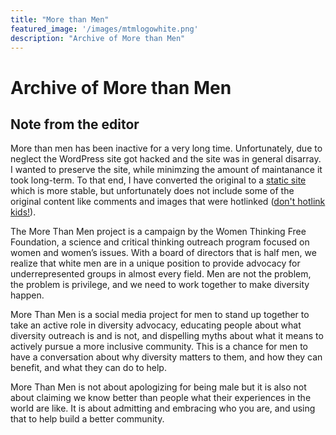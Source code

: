 ```yaml
---
title: "More than Men"
featured_image: '/images/mtmlogowhite.png'
description: "Archive of More than Men"
---
```

# Archive of More than Men 

## Note from the editor
More than men has been inactive for a very long time. Unfortunately, due to neglect the WordPress site got hacked and the site was in general disarray. 
I wanted to preserve the site, while minimzing the amount of maintanance it took long-term. To that end, I have converted the original to a [static site](https://gohugo.io/)
which is more stable, but unfortunately does not include some of the original content like comments and images that were hotlinked ([don't hotlink kids!](https://www.pixsy.com/academy/image-owner/hotlinking/)).

The More Than Men project is a campaign by the Women Thinking Free Foundation, a science and critical thinking outreach program focused on women and women’s issues. With a board of directors that is half men, we realize that white men are in a unique position to provide advocacy for underrepresented groups in almost every field. Men are not the problem, the problem is privilege, and we need to work together to make diversity happen.

More Than Men is a social media project for men to stand up together to take an active role in diversity advocacy, educating people about what diversity outreach is and is not, and dispelling myths about what it means to actively pursue a more inclusive community. This is a chance for men to have a conversation about why diversity matters to them, and how they can benefit, and what they can do to help.

More Than Men is not about apologizing for being male but it is also not about claiming we know better than people what their experiences in the world are like. It is about admitting and embracing who you are, and using that to help build a better community.
